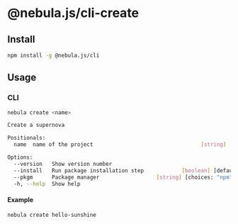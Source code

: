 # @nebula.js/cli-create

## Install

```sh
npm install -g @nebula.js/cli
```

## Usage

### CLI

```sh
nebula create <name>

Create a supernova

Positionals:
  name  name of the project                                  [string] [required]

Options:
  --version   Show version number                                      [boolean]
  --install   Run package installation step            [boolean] [default: true]
  --pkgm      Package manager                  [string] [choices: "npm", "yarn"]
  -h, --help  Show help                                                [boolean]
```

#### Example

```sh
nebula create hello-sunshine
```

